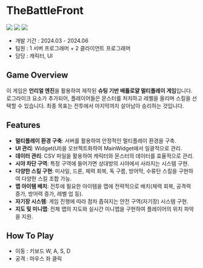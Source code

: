 # TheBattleFront

<img src ="https://img.shields.io/badge/Windows-0078D6?style=for-the-badge&logo=windows&logoColor=white"> <img src ="https://img.shields.io/badge/Unreal Engine-0E1128?style=for-the-badge&logo=unreal engine&logoColor=white"> <img src ="https://img.shields.io/badge/c++-%2300599C.svg?style=for-the-badge&logo=c%2B%2B&logoColor=white">

* 개발 기간 : 2024.03 - 2024.06
* 팀원 : 1 서버 프로그래머 + 2 클라이언트 프로그래머
* 담당 : 캐릭터, UI


## Game Overview

이 게임은 **언리얼 엔진**을 활용하여 제작된 **슈팅 기반 배틀로얄 멀티플레이 게임**입니다. 로그라이크 요소가 추가되어, 플레이어들은 몬스터를 처치하고 레벨을 올리며 스킬을 선택할 수 있습니다. 최종 목표는 전투에서 마지막까지 살아남아 승리하는 것입니다.

## Features

- **멀티플레이 환경 구축**: 서버를 활용하여 안정적인 멀티플레이 환경을 구축.
- **UI 관리**: Widget(UI)을 오브젝트화하여 MainWidget에서 일괄적으로 관리.
- **데이터 관리**: CSV 파일을 활용하여 캐릭터와 몬스터의 데이터를 효율적으로 관리.
- **시야 차단 구역**: 특정 구역에 들어가면 상대방의 시야에서 사라지는 시스템 구현.
- **다양한 스킬 구현**: 미사일, 드론, 체력 회복, 독 구름, 방어막, 수류탄 스킬을 구현하여 다양한 스킬 조합 가능.
- **맵 아이템 배치**: 전투에 필요한 아이템을 맵에 전략적으로 배치(체력 회복, 공격력 증가, 방어력 증가, 레벨 업 등).
- **자기장 시스템**: 게임 진행에 따라 점차 좁혀지는 안전 구역(자기장) 시스템 구현.
- **지도 및 미니맵**: 전체 맵의 지도와 실시간 미니맵을 구현하여 플레이어의 위치 파악을 지원.

## How To Play
* 이동 : 키보드 W, A, S, D
* 공격 : 마우스 좌 클릭

